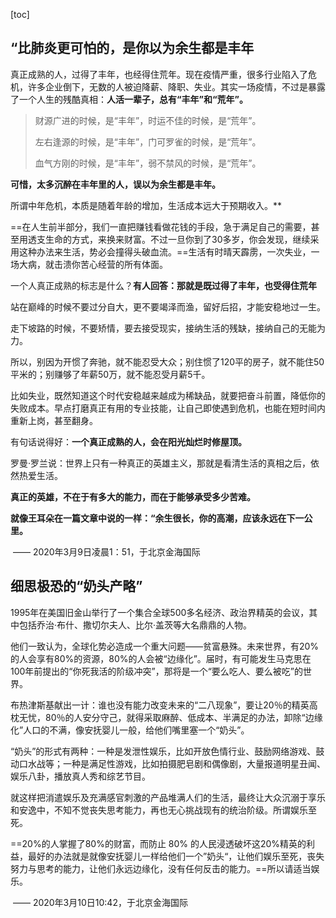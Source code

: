 [toc]

## “比肺炎更可怕的，是你以为余生都是丰年

真正成熟的人，过得了丰年，也经得住荒年。现在疫情严重，很多行业陷入了危机，许多企业倒下，无数的人被迫降薪、降职、失业。其实一场疫情，不过是暴露了一个人生的残酷真相：**人活一辈子，总有“丰年”和“荒年”。**

> 财源广进的时候，是“丰年”，时运不佳的时候，是“荒年”。
>
> 左右逢源的时候，是“丰年”，门可罗雀的时候，是“荒年”。
>
> 血气方刚的时候，是“丰年”，弱不禁风的时候，是“荒年”。

**可惜，太多沉醉在丰年里的人，误以为余生都是丰年。**

所谓中年危机，本质是随着年龄的增加，生活成本远大于预期收入。**



==在人生前半部分，我们一直把赚钱看做花钱的手段，急于满足自己的需要，甚至用透支生命的方式，来换来财富。不过一旦你到了30多岁，你会发现，继续采用这种办法来生活，势必会撞得头破血流。==生活有时晴天霹雳，一次失业，一场大病，就击溃你苦心经营的所有体面。



一个人真正成熟的标志是什么？**有人回答：那就是既过得了丰年，也受得住荒年**

站在巅峰的时候不要过分自大，更不要竭泽而渔，留好后招，才能安稳地过一生。

走下坡路的时候，不要矫情，要去接受现实，接纳生活的残缺，接纳自己的无能为力。



所以，别因为开惯了奔驰，就不能忍受大众；别住惯了120平的房子，就不能住50平米的；别赚够了年薪50万，就不能忍受月薪5千。



比如失业，既然知道这个时代安稳越来越成为稀缺品，就要把奋斗前置，降低你的失败成本。早点打磨真正有用的专业技能，让自己即使遇到危机，也能在短时间内重新上岗，甚至翻身。

有句话说得好：**一个真正成熟的人，会在阳光灿烂时修屋顶。**



罗曼·罗兰说：世界上只有一种真正的英雄主义，那就是看清生活的真相之后，依然热爱生活。

**真正的英雄，不在于有多大的能力，而在于能够承受多少苦难。**

**就像王耳朵在一篇文章中说的一样：“余生很长，你的高潮，应该永远在下一公里。**



​                                                                                —— 2020年3月9日凌晨1：51，于北京金海国际

## 细思极恐的“奶头产略”

1995年在美国旧金山举行了一个集合全球500多名经济、政治界精英的会议，其中包括乔治·布什、撒切尔夫人、比尔·盖茨等大名鼎鼎的人物。

 他们一致认为，全球化势必造成一个重大问题——贫富悬殊。未来世界，有20%的人会享有80%的资源，80%的人会被“边缘化”。届时，有可能发生马克思在100年前提出的“你死我活的阶级冲突”，那将是一个“要么吃人、要么被吃”的世界。

 布热津斯基献出一计：谁也没有能力改变未来的“二八现象”，要让20％的精英高枕无忧，80％的人安分守己，就得采取麻醉、低成本、半满足的办法，卸除“边缘化”人口的不满，像安抚婴儿一般，给他们嘴里塞一个“奶头”。

 “奶头”的形式有两种：一种是发泄性娱乐，比如开放色情行业、鼓励网络游戏、鼓动口水战等；一种是满足性游戏，比如拍摄肥皂剧和偶像剧，大量报道明星丑闻、娱乐八卦，播放真人秀和综艺节目。

 就这样把消遣娱乐及充满感官刺激的产品堆满人们的生活，最终让大众沉溺于享乐和安逸中，不知不觉丧失思考能力，再也无心挑战现有的统治阶级。所谓娱乐至死。



==20%的人掌握了80%的财富，而防止 80% 的人民浸透破坏这20%精英的利益，最好的办法就是就像安抚婴儿一样给他们一个”奶头“，让他们娱乐至死，丧失努力与思考的能力，让他们永远边缘化，没有任何反击的能力。==所以请适当娱乐。

​                                                                                —— 2020年3月10日10:42，于北京金海国际																			

